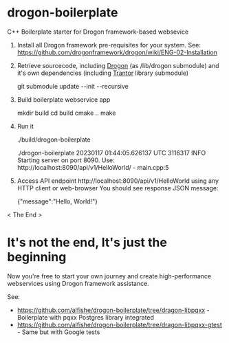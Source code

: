 # drogon-boilerplate
C++ Boilerplate starter for Drogon framework-based websevice

1. Install all Drogon framework pre-requisites for your system. See: https://github.com/drogonframework/drogon/wiki/ENG-02-Installation


2. Retrieve sourcecode, including [Drogon](https://github.com/drogonframework/drogon) (as /lib/drogon submodule) and it's own dependencies (including [Trantor](https://github.com/an-tao/trantor) library submodule)


    git submodule update --init --recursive
    

3. Build boilerplate webservice app


    mkdir build
    cd build
    cmake ..
    make


4. Run it


    ./build/drogon-boilerplate

    ./drogon-boilerplate 
    20230117 01:44:05.626137 UTC 3116317 INFO  Starting server on port 8090. Use: http://localhost:8090/api/v1/HelloWorld/ - main.cpp:5
    
5. Access API endpoint http://localhost:8090/api/v1/HelloWorld using any HTTP client or web-browser
You should see response JSON message:


    {"message":"Hello, World!"}

< The End >

# It's not the end, It's just the beginning
Now you're free to start your own journey and create high-performance webservices using Drogon framework assistance.

See:
- https://github.com/alfishe/drogon-boilerplate/tree/dragon-libpqxx - Boilerplate with pqxx Postgres library integrated
- https://github.com/alfishe/drogon-boilerplate/tree/dragon-libpqxx-gtest - Same but with Google tests
